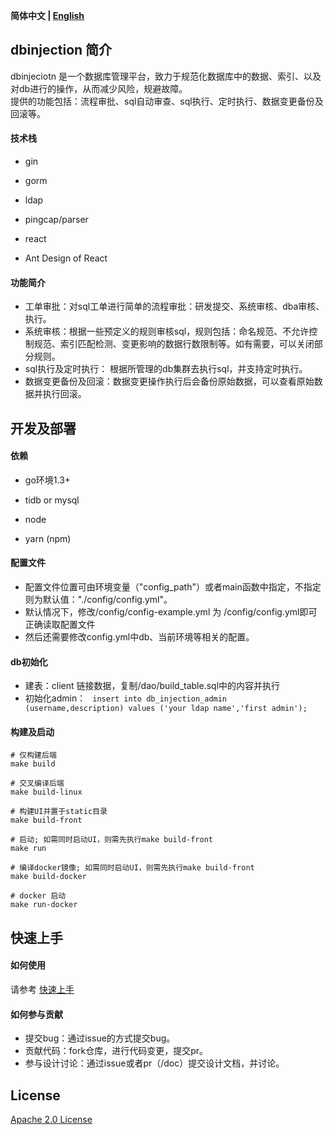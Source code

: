 <div align="left">

**简体中文 | [English](../README.md)**

</div>

## dbinjection 简介

dbinjeciotn 是一个数据库管理平台，致力于规范化数据库中的数据、索引、以及对db进行的操作，从而减少风险，规避故障。  
提供的功能包括：流程审批、sql自动审查、sql执行、定时执行、数据变更备份及回滚等。

#### 技术栈
* gin
* gorm
* ldap
* pingcap/parser

* react
* Ant Design of React

#### 功能简介

* 工单审批：对sql工单进行简单的流程审批：研发提交、系统审核、dba审核、执行。
* 系统审核：根据一些预定义的规则审核sql，规则包括：命名规范、不允许控制规范、索引匹配检测、变更影响的数据行数限制等。如有需要，可以关闭部分规则。
* sql执行及定时执行： 根据所管理的db集群去执行sql，并支持定时执行。
* 数据变更备份及回滚：数据变更操作执行后会备份原始数据，可以查看原始数据并执行回滚。

## 开发及部署

#### 依赖
* go环境1.3+
* tidb or mysql

* node 
* yarn (npm)

#### 配置文件

* 配置文件位置可由环境变量（"config_path"）或者main函数中指定，不指定则为默认值："./config/config.yml"。  
* 默认情况下，修改/config/config-example.yml 为 /config/config.yml即可正确读取配置文件  
* 然后还需要修改config.yml中db、当前环境等相关的配置。

#### db初始化

* 建表：client 链接数据，复制/dao/build_table.sql中的内容并执行
* 初始化admin： ``` insert into db_injection_admin (username,description) values ('your ldap name','first admin');```

#### 构建及启动
```
# 仅构建后端
make build

# 交叉编译后端
make build-linux

# 构建UI并置于static目录
make build-front

# 启动; 如需同时启动UI，则需先执行make build-front
make run

# 编译docker镜像; 如需同时启动UI，则需先执行make build-front
make build-docker

# docker 启动
make run-docker
```

## 快速上手

#### 如何使用

请参考 [快速上手](.....)

#### 如何参与贡献

* 提交bug：通过issue的方式提交bug。
* 贡献代码：fork仓库，进行代码变更，提交pr。
* 参与设计讨论：通过issue或者pr（/doc）提交设计文档，并讨论。

## License

[Apache 2.0 License](./LICENSE)